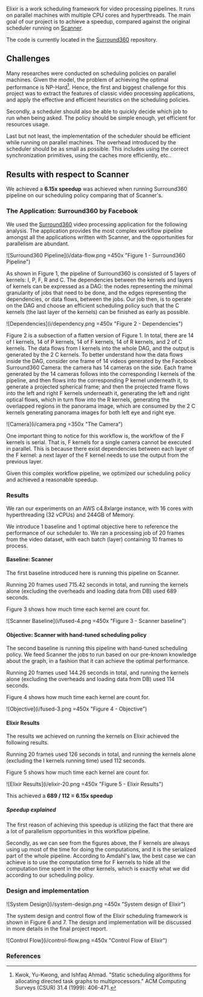 Elixir is a work scheduling framework for video processing pipelines. It runs on parallel machines with multiple CPU cores and hyperthreads. The main goal of our project is to achieve a speedup, compared against the original scheduler running on [Scanner](https://github.com/scanner-research/scanner).

The code is currently located in the [Surround360](https://github.com/albusshin/Surround360) repository.

## Challenges

Many researches were conducted on scheduling policies on parallel machines. Given the model, the problem of achieving the optimal performance is NP-Hard[^1]. Hence, the first and biggest challenge for this project was to extract the features of classic video processing applications, and apply the effective and efficient heuristics on the scheduling policies.

Secondly, a scheduler should also be able to quickly decide which job to run when being asked. The policy should be simple enough, yet efficient for resources usage.

Last but not least, the implementation of the scheduler should be efficient while running on parallel machines. The overhead introduced by the scheduler should be as small as possible. This includes using the correct synchronization primitives, using the caches more efficiently, etc..

## Results with respect to Scanner

We achieved a **6.15x speedup** was achieved when running Surround360 pipeline on our scheduling policy comparing that of Scanner's.

### The Application: Surround360 by Facebook
We used the [Surround360](https://github.com/albusshin/Surround360) video processing application for the following analysis. The application provides the most complex workflow pipeline amongst all the applications written with Scanner, and the opportunities for parallelism are abundant.

![Surround360 Pipeline](i/data-flow.png =450x "Figure 1 - Surround360 Pipeline")

As shown in Figure 1, the pipeline of Surround360 is consisted of 5 layers of kernels: I, P, F, R and C. The dependencies between the kernels and layers of kernels can be expressed as a DAG: the nodes representing the minimal granularity of jobs that need to be done, and the edges representing the dependencies, or data flows, between the jobs. Our job then, is to operate on the DAG and choose an efficient scheduling policy such that the C kernels (the last layer of the kernels) can be finished as early as possible.

![Dependencies](i/dependency.png =450x "Figure 2 - Dependencies")

Figure 2 is a subsection of a flatten version of Figure 1. In total, there are 14 of I kernels, 14 of P kernels, 14 of F kernels, 14 of R kernels, and 2 of C kernels. The data flows from I kernels into the whole DAG, and the output is generated by the 2 C kernels. To better understand how the data flows inside the DAG, consider one frame of 14 videos generated by the Facebook Surround360 Camera: the camera has 14 cameras on the side. Each frame generated by the 14 cameras follows into the corresponding I kernels of the pipeline, and then flows into the corresponding P kernel underneath it, to generate a projected spherical frame; and then the projected frame flows into the left and right F kernels underneath it, generating the left and right optical flows, which in turn flow into the R kernels, generating the overlapped regions in the panorama image, which are consumed by the 2 C kernels generating panorama images for both left eye and right eye.

![Camera](i/camera.png =350x "The Camera")

One important thing to notice for this workflow is, the workflow of the F kernels is serial. That is, F kernels for a single camera cannot be executed in parallel. This is because there exist dependencies between each layer of the F kernel: a next layer of the F kernel needs to use the output from the previous layer.

Given this complex workflow pipeline, we optimized our scheduling policy and achieved a reasonable speedup.

### Results

We ran our experiments on an AWS c4.8xlarge instance, with 16 cores with hyperthreading (32 vCPUs) and 244GB of Memory.

We introduce 1 baseline and 1 optimal objective here to reference the performance of our scheduler to. We ran a processing job of 20 frames from the video dataset, with each batch (layer) containing 10 frames to process.

#### Baseline: Scanner

The first baseline introduced here is running this pipeline on Scanner.

Running 20 frames used 715.42 seconds in total, and running the kernels alone (excluding the overheads and loading data from DB) used 689 seconds.

Figure 3 shows how much time each kernel are count for.

![Scanner Baseline](i/fused-4.png =450x "Figure 3 - Scanner baseline")


#### Objective: Scanner with hand-tuned scheduling policy

The second baseline is running this pipeline with hand-tuned scheduling policy. We feed Scanner the jobs to run based on our pre-known knowledge about the graph, in a fashion that it can achieve the optimal performance.

Running 20 frames used 144.26 seconds in total, and running the kernels alone (excluding the overheads and loading data from DB) used 114 seconds.

Figure 4 shows how much time each kernel are count for.

![Objective](i/fused-3.png =450x "Figure 4 - Objective")

#### Elixir Results

The results we achieved on running the kernels on Elixir achieved the following results.

Running 20 frames used 126 seconds in total, and running the kernels alone (excluding the I kernels running time) used 112 seconds.

Figure 5 shows how much time each kernel are count for.

![Elixir Results](i/elixir-20.png =450x "Figure 5 - Elixir Results")

This achieved a **689 / 112 = 6.15x speedup**

##### Speedup explained

The first reason of achieving this speedup is utilizing the fact that there are a lot of parallelism opportunities in this workflow pipeline.

Secondly, as we can see from the figures above, the F kernels are always using up most of the time for doing the computations, and it is the serialized part of the whole pipeline. According to Amdahl's law, the best case we can achieve is to use the computation time for F kernels to hide all the computation time spent in the other kernels, which is exactly what we did according to our scheduling policy.

### Design and implementation

![System Design](i/system-design.png =450x "System design of Elixir")

The system design and control flow of the Elixir scheduling framework is shown in Figure 6 and 7. The design and implementation will be discussed in more details in the final project report.

![Control Flow](i/control-flow.png =450x "Control Flow of Elixir")

### References

[^1]: Kwok, Yu-Kwong, and Ishfaq Ahmad. "Static scheduling algorithms for allocating directed task graphs to multiprocessors." ACM Computing Surveys (CSUR) 31.4 (1999): 406-471.

